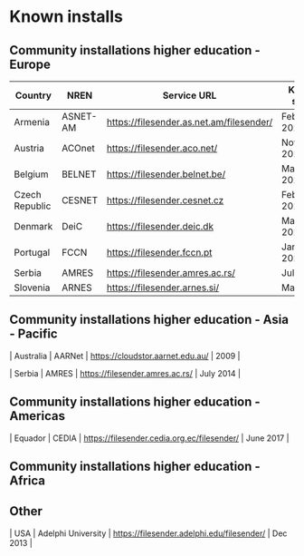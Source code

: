 # Known installs 

## 
## Community installations higher education - Europe

| Country |NREN  | Service URL | Known since|
| --- | --- | --- |---|
| Armenia	| ASNET-AM	| https://filesender.as.net.am/filesender/	| February 2016 | 
| Austria	| ACOnet	| https://filesender.aco.net/			| November 2012 |
| Belgium	| BELNET	| https://filesender.belnet.be/			| March 2010	| 
| Czech Republic| CESNET	| https://filesender.cesnet.cz			| February 2012	| 
| Denmark	| DeiC		| https://filesender.deic.dk			| March 2012	| 
| Portugal	| FCCN		| https://filesender.fccn.pt			| January 2011	| 
| Serbia	| AMRES | https://filesender.amres.ac.rs/ | July 2014 |
| Slovenia	| ARNES | https://filesender.arnes.si/ | May 2011 | 

## 
## Community installations higher education - Asia - Pacific
| Australia | AARNet | https://cloudstor.aarnet.edu.au/ | 2009 |

| Serbia | AMRES | https://filesender.amres.ac.rs/ | July 2014 |
## 
## Community installations higher education - Americas

| Equador | CEDIA | https://filesender.cedia.org.ec/filesender/ | June 2017 | 

## 
## Community installations higher education - Africa



## Other

| USA | Adelphi University | https://filesender.adelphi.edu/filesender/ | Dec 2013 |

